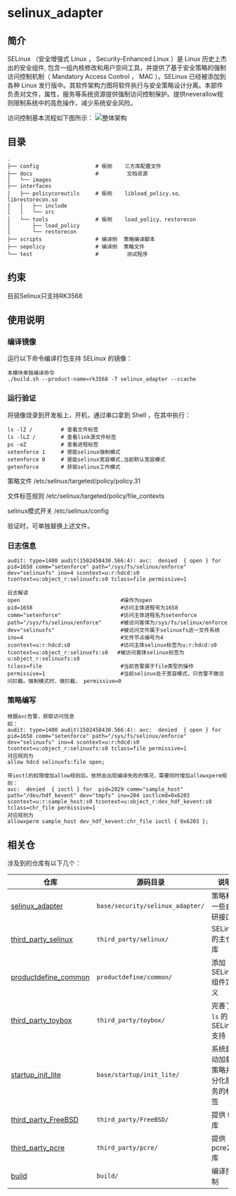 # selinux_adapter

## 简介

SELinux （安全增强式 Linux ， Security-Enhanced Linux ）是 Linux 历史上杰出的安全组件, 包含一组内核修改和用户空间工具，并提供了基于安全策略的强制访问控制机制（ Mandatory Access Control ， MAC ）。SELinux 已经被添加到各种 Linux 发行版中。其软件架构力图将软件执行与安全策略设计分离。本部件负责对文件，属性，服务等系统资源提供强制访问控制保护。提供neverallow规则限制系统中的高危操作，减少系统安全风险。

访问控制基本流程如下图所示：
![整体架构](docs/images/update.png)

## 目录

```
.
├── config                  # 板侧    三方库配置文件
├── docs                    #         文档资源
│   └── images
├── interfaces
│   ├── policycoreutils     # 板侧    libload_policy.so、librestorecon.so
│   │   ├── include
│   │   └── src
│   └── tools               # 板侧    load_policy、restorecon
│       ├── load_policy
│       └── restorecon
├── scripts                 # 编译侧  策略编译脚本
├── sepolicy                # 编译侧  策略文件
└── test                    #         测试程序
```

## 约束

目前Selinux只支持RK3568

## 使用说明

### 编译镜像

运行以下命令编译打包支持 SELinux 的镜像：

```
本模块单独编译命令
./build.sh --product-name=rk3568 -T selinux_adapter --ccache
```
### 运行验证

将镜像烧录到开发板上，开机，通过串口拿到 Shell ，在其中执行：

```
ls -lZ /         # 查看文件标签
ls -lLZ /        # 查看link源文件标签
ps -eZ           # 查看进程标签
setenforce 1     # 使能selinux强制模式
setenforce 0     # 是能selinux宽容模式,当前默认宽容模式
getenforce       # 获取selinux工作模式
```
策略文件            /etc/selinux/targeted/policy/policy.31

文件标签规则        /etc/selinux/targeted/policy/file_contexts

selinux模式开关     /etc/selinux/config

验证时，可单独替换上述文件。

### 日志信息

```
audit: type=1400 audit(1502458430.566:4): avc:  denied  { open } for  pid=1658 comm="setenforce" path="/sys/fs/selinux/enforce" dev="selinuxfs" ino=4 scontext=u:r:hdcd:s0 tcontext=u:object_r:selinuxfs:s0 tclass=file permissive=1

日志解读
open                                #操作为open
pid=1658                            #访问主体进程号为1658
comm="setenforce"                   #访问主体进程名为setenforce
path="/sys/fs/selinux/enforce"      #被访问客体为/sys/fs/selinux/enforce
dev="selinuxfs"                     #被访问文件属于selinuxfs这一文件系统
ino=4                               #文件节点编号为4
scontext=u:r:hdcd:s0                #访问主体selinux标签为u:r:hdcd:s0
tcontext=u:object_r:selinuxfs:s0   #被访问客体selinux标签为u:object_r:selinuxfs:s0
tclass=file                         #当前告警属于file类型的操作
permissive=1                        #当前selinux处于宽容模式，只告警不做访问拦截。强制模式时，做拦截， permissive=0
```

### 策略编写

```
根据avc告警，获取访问信息
如：
audit: type=1400 audit(1502458430.566:4): avc:  denied  { open } for  pid=1658 comm="setenforce" path="/sys/fs/selinux/enforce" dev="selinuxfs" ino=4 scontext=u:r:hdcd:s0 tcontext=u:object_r:selinuxfs:s0 tclass=file permissive=1
对应规则为
allow hdcd selinuxfs:file open;

带ioctl的权限增加allow规则后，依然会出现编译失败的情况，需要同时增加allowxperm规则：
avc:  denied  { ioctl } for  pid=2029 comm="sample_host" path="/dev/hdf_kevent" dev="tmpfs" ino=204 ioctlcmd=0x6203 scontext=u:r:sample_host:s0 tcontext=u:object_r:dev_hdf_kevent:s0 tclass=chr_file permissive=1
对应规则为
allowxperm sample_host dev_hdf_kevent:chr_file ioctl { 0x6203 };
```

## 相关仓 

涉及到的仓库有以下几个：

| 仓库 | 源码目录 | 说明 |
| --- | --- | --- |
| [selinux_adapter](https://gitee.com/openharmony/security_selinux_adapter.git) | `base/security/selinux_adapter/` | 策略和一些自研接口 |
| [third_party_selinux](https://gitee.com/openharmony/third_party_selinux.git) | `third_party/selinux/` | SELinux 的主仓库 |
| [productdefine_common](https://gitee.com/openharmony/productdefine_common.git) | `productdefine/common/` | 添加 SELinux 组件定义 |
| [third_party_toybox](https://gitee.com/openharmony/third_party_toybox.git) | `third_party/toybox/` | 完善了 `ls` 的 SELinux 支持 |
| [startup_init_lite](https://gitee.com/openharmony/startup_init_lite.git) | `base/startup/init_lite/` | 系统启动加载策略并分化服务的标签 |
| [third_party_FreeBSD](https://gitee.com/openharmony/third_party_FreeBSD.git) | `third_party/FreeBSD/` | 提供 fts 库 |
| [third_party_pcre](https://gitee.com/openharmony/third_party_pcre2.git) | `third_party/pcre/` | 提供 pcre2 库 |
| [build](https://gitee.com/openharmony/build.git) | `build/` | 编译控制 |

